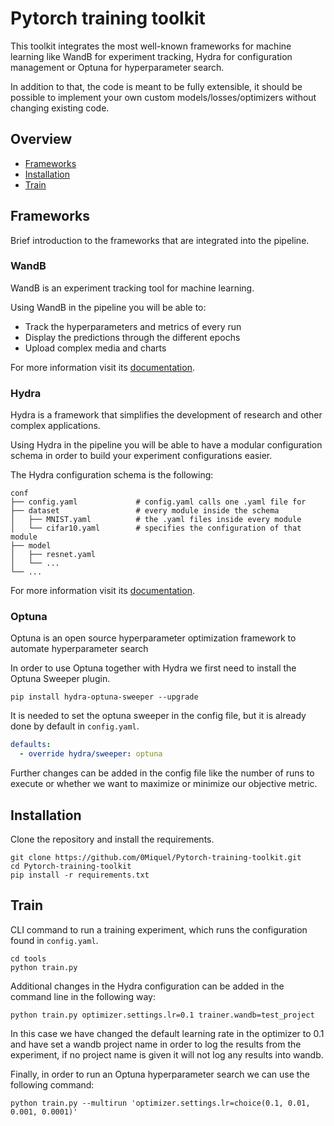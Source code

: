# Pytorch training toolkit

This toolkit integrates the most well-known frameworks for machine learning like WandB for experiment 
tracking, Hydra for configuration management or Optuna for hyperparameter search.

In addition to that, the code is meant to be fully extensible, it should be possible to
implement your own custom models/losses/optimizers without changing 
existing code.

## Overview
- [Frameworks](#frameworks)
- [Installation](#installation)
- [Train](#train)

## Frameworks
Brief introduction to the frameworks that are integrated into the pipeline.

### WandB
WandB is an experiment tracking tool for machine learning.

Using WandB in the pipeline you will be able to:
- Track the hyperparameters and metrics of every run
- Display the predictions through the different epochs
- Upload complex media and charts

For more information visit its [documentation](https://docs.wandb.ai/).


### Hydra
Hydra is a framework that simplifies the development of research and other complex applications.

Using Hydra in the pipeline you will be able to have a modular configuration schema in order 
to build your experiment configurations easier.

The Hydra configuration schema is the following:
```
conf
├── config.yaml             # config.yaml calls one .yaml file for 
├── dataset                 # every module inside the schema
│   ├── MNIST.yaml          # the .yaml files inside every module
│   └── cifar10.yaml        # specifies the configuration of that module   
├── model                   
│   ├── resnet.yaml         
│   └── ...   
└── ...
```
For more information visit its [documentation](https://hydra.cc/docs/intro/).


### Optuna
Optuna is an open source hyperparameter optimization framework to automate hyperparameter search

In order to use Optuna together with Hydra we first need to install the Optuna Sweeper plugin.
```commandline
pip install hydra-optuna-sweeper --upgrade
```
It is needed to set the optuna sweeper in the config file, but it is already done by default in `config.yaml`.
```yaml
defaults:
  - override hydra/sweeper: optuna
```
Further changes can be added in the config file like the number of runs to execute or
whether we want to maximize or minimize our objective metric.

## Installation
Clone the repository and install the requirements.
```commandline
git clone https://github.com/0Miquel/Pytorch-training-toolkit.git
cd Pytorch-training-toolkit
pip install -r requirements.txt
```

## Train
CLI command to run a training experiment, which runs the configuration found in `config.yaml`.
```
cd tools
python train.py 
```
Additional changes in the Hydra configuration can be added in the command line 
in the following way:
```
python train.py optimizer.settings.lr=0.1 trainer.wandb=test_project
```
In this case we have changed the default learning rate in the optimizer to 0.1 and
have set a wandb project name in order to log the results from the experiment,
if no project name is given it will not log any results into wandb.

Finally, in order to run an Optuna hyperparameter search we can use the following command:
```commandline
python train.py --multirun 'optimizer.settings.lr=choice(0.1, 0.01, 0.001, 0.0001)'
```
